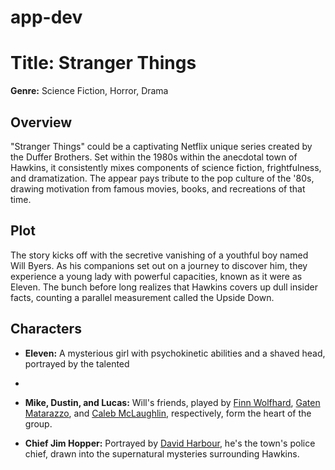 # app-dev
# **Title: Stranger Things**

**Genre:** Science Fiction, Horror, Drama

## Overview

"Stranger Things" could be a captivating Netflix unique series created by the Duffer Brothers. Set within the 1980s within the anecdotal town of Hawkins, it consistently mixes components of science fiction, frightfulness, and dramatization. The appear pays tribute to the pop culture of the '80s, drawing motivation from famous movies, books, and recreations of that time.

## Plot

The story kicks off with the secretive vanishing of a youthful boy named Will Byers. As his companions set out on a journey to discover him, they experience a young lady with powerful capacities, known as it were as Eleven. The bunch before long realizes that Hawkins covers up dull insider facts, counting a parallel measurement called the Upside Down.

## Characters

- **Eleven:** A mysterious girl with psychokinetic abilities and a shaved head, portrayed by the talented
- 
- **Mike, Dustin, and Lucas:** Will's friends, played by [Finn Wolfhard](link_to_finn), [Gaten Matarazzo](link_to_gaten), and [Caleb McLaughlin](link_to_caleb), respectively, form the heart of the group.

- **Chief Jim Hopper:** Portrayed by [David Harbour](link_to_david_harbour), he's the town's police chief, drawn into the supernatural mysteries surrounding Hawkins.
